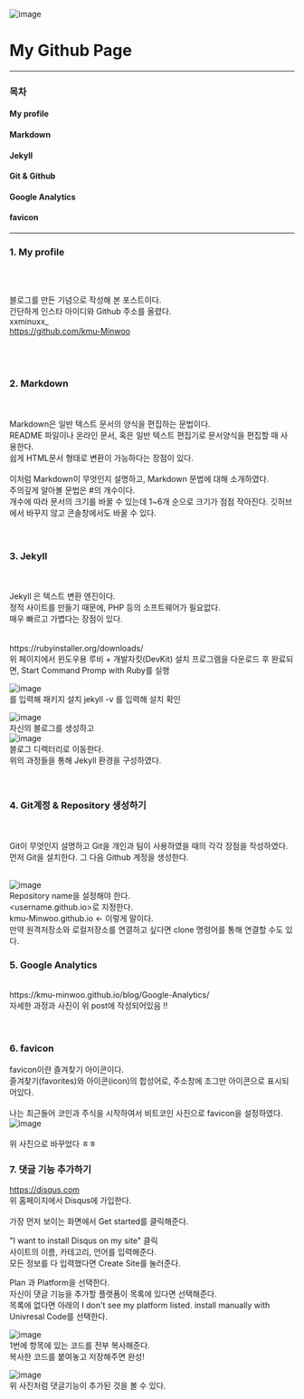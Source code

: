 ![image](https://user-images.githubusercontent.com/84303574/146312456-cd62974a-f593-4d94-9ab9-cfc4be176013.png)

# My Github Page
-------------------------------------------
### 목차

#### My profile

#### Markdown

#### Jekyll

#### Git & Github

#### Google Analytics

#### favicon
-----------------------------------


### 1. My profile
<br/>
<br/>

블로그를 만든 기념으로 작성해 본 포스트이다. <br/>
간단하게 인스타 아이디와 Github 주소를 올렸다.
<br/>
xxminuxx_  <br/>
https://github.com/kmu-Minwoo <br/>
<br/>
<br/>
<br/>

### 2. Markdown
<br/>
<br/>
Markdown은 일반 텍스트 문서의 양식을 편집하는 문법이다.<br/>
README 파일이나 온라인 문서, 혹은 일반 텍스트 편집기로 문서양식을 편집할 때 사용한다.<br/>
쉽게 HTML문서 형태로 변환이 가능하다는 장점이 있다.<br/>
<br/>
이처럼 Markdown이 무엇인지 설명하고, Markdown 문법에 대해 소개하였다.
<br/>
주의깊게 알아볼 문법은 #의 개수이다.<br/>
개수에 따라 문서의 크기를 바꿀 수 있는데 1~6개 순으로 크기가 점점 작아진다.
깃허브에서 바꾸지 않고 콘솔창에서도 바꿀 수 있다.
<br/>
<br/>
<br/>

### 3. Jekyll
<br/>
<br/>
Jekyll 은 텍스트 변환 엔진이다.<br/>
정적 사이트를 만들기 때문에, PHP 등의 소프트웨어가 필요없다.<br/>
매우 빠르고 가볍다는 장점이 있다.<br/>
<br/>
<br/>
https://rubyinstaller.org/downloads/ <br/>
위 페이지에서 윈도우용 루비 + 개발자킷(DevKit) 설치 프로그램을 다운로드 후 완료되면,
Start Command Promp with Ruby를 실행

![image](https://user-images.githubusercontent.com/84303574/146314535-ba1b8fef-7636-4dac-b5bb-64a3d7fe0fa7.png) <br/>
를 입력해 패키지 설치
jekyll -v 를 입력해 설치 확인
<br/>

![image](https://user-images.githubusercontent.com/84303574/146315535-83742b20-ee13-4303-84b7-92eafe6a9689.png) <br/>
자신의 블로그를 생성하고  <br/>
![image](https://user-images.githubusercontent.com/84303574/146315586-59eeab08-980d-48e2-8d01-4df39bbaa908.png) <br/>
블로그 디렉터리로 이동한다.<br/>
위의 과정들을 통해 Jekyll 환경을 구성하였다.
<br/>
<br/>
<br/>

### 4. Git계정 & Repository 생성하기
<br/>
<br/>
Git이 무엇인지 설명하고 Git을 개인과 팀이 사용하였을 때의 각각 장점을 작성하였다.
<br/>
먼저 Git을 설치한다.
그 다음 Github 계정을 생성한다.<br/>
<br/>

![image](https://user-images.githubusercontent.com/84303574/146313986-b75caa9f-4f91-49ef-b587-b788850a4cf2.png)
<br/>
Repository name을 설정해야 한다. <br/>
<username.github.io>로 지정한다.<br/>
kmu-Minwoo.github.io  <- 이렇게 말이다.
<br/>
만약 원격저장소와 로컬저장소를 연결하고 싶다면 clone 명령어를 통해 연결할 수도 있다.
<br/>

### 5. Google Analytics
<br/>
https://kmu-minwoo.github.io/blog/Google-Analytics/
<br/>자세한 과정과 사진이 위 post에 작성되어있음 !!
<br/>
<br/>
<br/>

### 6. favicon

favicon이란 즐겨찾기 아이콘이다. <br/>
즐겨찾기(favorites)와 아이콘(icon)의 합성어로, 주소창에 조그만 아이콘으로 표시되어있다.<br/>
<br/>
나는 최근들어 코인과 주식을 시작하여서 비트코인 사진으로 favicon을 설정하였다.
![image](https://user-images.githubusercontent.com/84303574/146371493-b6689cb3-2f1f-4cbd-96af-59981d09a600.png)
<br/>
<br/> 위 사진으로 바꾸었다 ㅎㅎ

### 7. 댓글 기능 추가하기

https://disqus.com  <br/>
위 홈페이지에서 Disqus에 가입한다.<br/>
<br/>
가장 먼저 보이는 화면에서 Get started를 클릭해준다. <br/>

"I want to install Disqus on my site" 클릭 <br/>
사이트의 이름, 카테고리, 언어를 입력해준다. <br/>
모든 정보를 다 입력했다면 Create Site를 눌러준다.<br/>

Plan 과 Platform을 선택한다. <br/>
자신이 댓글 기능을 추가할 플랫폼이 목록에 있다면 선택해준다. <br/>
목록에 없다면 아래의 I don't see my platform listed. install manually with Univresal Code를 선택한다.

![image](https://user-images.githubusercontent.com/84303574/146370689-2e7afa0c-8656-4990-8a26-e11cf9af9253.png)
<br/>
1번에 항목에 있는 코드를 전부 복사해준다. <br/>
복사한 코드를 붙여놓고 저장해주면 완성! <br/>

![image](https://user-images.githubusercontent.com/84303574/146371117-44387141-b336-4ba4-84fa-0a233c14e00e.png)
<br/>
위 사진처럼 댓글기능이 추가된 것을 볼 수 있다.

